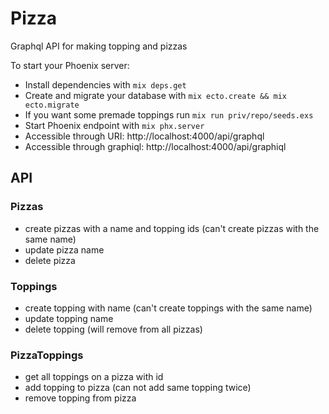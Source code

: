 # Pizza

Graphql API for making topping and pizzas

To start your Phoenix server:

  * Install dependencies with `mix deps.get`
  * Create and migrate your database with `mix ecto.create && mix ecto.migrate`
  * If you want some premade toppings run `mix run priv/repo/seeds.exs`
  * Start Phoenix endpoint with `mix phx.server`
  * Accessible through URI: http://localhost:4000/api/graphql
  * Accessible through graphiql: http://localhost:4000/api/graphiql

## API

### Pizzas
  * create pizzas with a name and topping ids (can't create pizzas with the same name)
  * update pizza name
  * delete pizza

### Toppings
  * create topping with name (can't create toppings with the same name)
  * update topping name
  * delete topping (will remove from all pizzas)

### PizzaToppings
  * get all toppings on a pizza with id
  * add topping to pizza (can not add same topping twice)
  * remove topping from pizza
